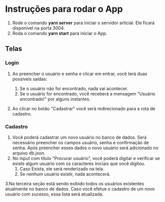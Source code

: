 # Instruções para rodar o App

1. Rode o comando **yarn server** para iniciar o servidor articial. Ele ficará disponível na porta 3004.
2. Roda o comando **yarn start** para iniciar o App.

## Telas

### Login

1. Ao preencher o usuário e senha e clicar em entrar, você terá duas possíveis saídas:

   1. Se o usuário não for encontrado, nada vai acontecer.
   2. Se o usuário for encontrado, você receberá a mensagem "Usuário encontrado!" por alguns instantes.

2. Ao clicar no botão "Cadastrar" você será redirecionado para a rota de cadastro.

### Cadastro

1. Você poderá cadastrar um novo usuário no banco de dados. Será necessário preencher os campos usuário, senha e confirmação de senha. Após preencher esses dados o novo usuário será adicionado no arquivo db.json.
2. No input com título "Procurar usuário", você poderá digitar e verificar se existe algum usuário com os caracteres iniciais que você digitou.
   1. Caso Exista, ele será renderizado na tela.
   2. Se nenhum usuário existir, nada acontecerá.

3.Na terceira seção está sendo exibido todos os usuários existentes atualmente no banco de dados. Caso você efetue o cadastro de um novo usuário com sucesso, essa lista será atualizada.
